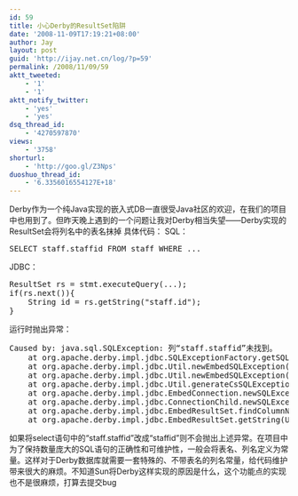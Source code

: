 ```yaml
---
id: 59
title: 小心Derby的ResultSet陷阱
date: '2008-11-09T17:19:21+08:00'
author: Jay
layout: post
guid: 'http://ijay.net.cn/log/?p=59'
permalink: /2008/11/09/59
aktt_tweeted:
    - '1'
    - '1'
aktt_notify_twitter:
    - 'yes'
    - 'yes'
dsq_thread_id:
    - '4270597870'
views:
    - '3758'
shorturl:
    - 'http://goo.gl/Z3Nps'
duoshuo_thread_id:
    - '6.3356016554127E+18'
---
```


Derby作为一个纯Java实现的嵌入式DB一直很受Java社区的欢迎，在我们的项目中也用到了。但昨天晚上遇到的一个问题让我对Derby相当失望——Derby实现的ResultSet会将列名中的表名抹掉
具体代码：
SQL：
<pre lang="sql">SELECT staff.staffid FROM staff WHERE ...</pre>
JDBC：
<pre lang="java">
ResultSet rs = stmt.executeQuery(...);
if(rs.next()){
    String id = rs.getString("staff.id");
}
</pre>
运行时抛出异常：
<pre lang="java">
Caused by: java.sql.SQLException: 列“staff.staffid”未找到。
	at org.apache.derby.impl.jdbc.SQLExceptionFactory.getSQLException(Unknown Source)
	at org.apache.derby.impl.jdbc.Util.newEmbedSQLException(Unknown Source)
	at org.apache.derby.impl.jdbc.Util.newEmbedSQLException(Unknown Source)
	at org.apache.derby.impl.jdbc.Util.generateCsSQLException(Unknown Source)
	at org.apache.derby.impl.jdbc.EmbedConnection.newSQLException(Unknown Source)
	at org.apache.derby.impl.jdbc.ConnectionChild.newSQLException(Unknown Source)
	at org.apache.derby.impl.jdbc.EmbedResultSet.findColumnName(Unknown Source)
	at org.apache.derby.impl.jdbc.EmbedResultSet.getString(Unknown Source)</pre>
如果将select语句中的“staff.staffid”改成“staffid”则不会抛出上述异常。在项目中为了保持数量庞大的SQL语句的正确性和可维护性，一般会将表名、列名定义为常量。这样对于Derby数据库就需要一套特殊的、不带表名的列名常量，给代码维护带来很大的麻烦。不知道Sun将Derby这样实现的原因是什么，这个功能点的实现也不是很麻烦，打算去提交bug